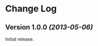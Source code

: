 Change Log
==========

Version 1.0.0 *(2013-05-06)*
----------------------------

Initial release.

